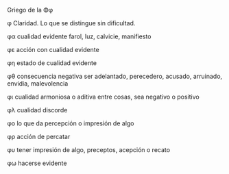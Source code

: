 Griego de la Φφ

φ Claridad. Lo que se distingue sin dificultad.

φα cualidad evidente
farol, luz, calvicie, manifiesto

φε acción con cualidad evidente

φη estado de cualidad evidente

φθ consecuencia negativa
ser adelantado, perecedero, acusado, arruinado, envidia, malevolencia

φι cualidad armoniosa o aditiva entre cosas, sea negativo o positivo

φλ cualidad discorde

φο lo que da percepción o impresión de algo

φρ acción de percatar

φυ tener impresión de algo, preceptos, acepción o recato

φω hacerse evidente



